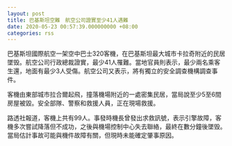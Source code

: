 ```yaml
---
layout: post
title: 巴基斯坦空難　航空公司證實至少41人遇難
date: 2020-05-23 00:57:39.000000000 +08:00
categories: rss
---
```


巴基斯坦國際航空一架空中巴士320客機，在巴基斯坦最大城市卡拉奇附近的民居墜毁。航空公司行政總裁證實，最少41人罹難。當地官員則表示，最少兩名乘客生還，地面有最少3人受傷。航空公司又表示，將有獨立的安全調查機構調查事件。

客機由東部城市拉合爾起飛，撞落機場附近的一處密集民居，當局說至少5至6間房屋被毀。安全部隊、警察和救援人員，正在現場救援。

路透社報道，客機上共有99人。事發時機長曾發出求救訊號，表示引擎故障，客機多次嘗試降落但不成功，之後與機場控制中心失去聯絡，最終在數分鐘後墜毁。當局估計事故可能與機件故障有關，但現時未能確定肇事原因。
